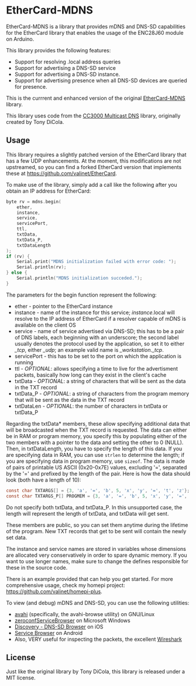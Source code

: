 EtherCard-MDNS
======================

EtherCard-MDNS is a library that provides mDNS and DNS-SD capabilities for the EtherCard library that enables the usage of the ENC28J60 module on Arduino.

This library provides the following features:

* Support for resolving .local address queries
* Support for advertising a DNS-SD service
* Support for advertising a DNS-SD instance.
* Support for advertising presence when all DNS-SD devices are queried for presence.

This is the currrent and enhanced version of the original [EtherCard-MDNS](https://github.com/itavero/EtherCard-MDNS) library.

This library uses code from the [CC3000 Multicast DNS](https://github.com/adafruit/CC3000_MDNS) library, originally created by Tony DiCola.

Usage
-----
This library requires a slightly patched version of the EtherCard library that has a few UDP enhancements. At the moment, this modifications are not upstreamed, so you can find a forked EtherCard version that implements these at https://github.com/valinet/EtherCard.

To make use of the library, simply add a call like the following after you obtain an IP address for EtherCard:

```c
byte rv = mdns.begin(
    ether, 
    instance,
    service,
    servicePort,
    ttl,
    txtData,
    txtData_P,
    txtDataLength
);
if (rv) {
    Serial.print("MDNS initialization failed with error code: ");
    Serial.println(rv);
} else {
    Serial.println("MDNS initialization succeded.");
}
```

The parameters for the begin function represent the following:

* ether - pointer to the EtherCard instance
* instance - name of the instance for this service; *instance*.local will resolve to the IP address of EtherCard if a resolver capable of mDNS is available on the client OS
* service - name of service advertised via DNS-SD; this has to be a pair of DNS labels, each beginning with an underscore; the second label usually denotes the protocol used by the application, so set it to either *\_tcp*, either *\_udp*; an example valid name is *\_workstation.\_tcp*.
* servicePort - this has to be set to the port on which the application is running
* ttl - *OPTIONAL*: allows specifying a time to live for the advertisment packets, basically how long can they exist in the client's cache
* txtData - *OPTIONAL*: a string of characters that will be sent as the data in the TXT record
* txtData_P - *OPTIONAL*: a string of characters from the program memory that will be sent as the data in the TXT record
* txtDataLen - *OPTIONAL*: the number of characters in txtData or txtData_P

Regarding the txtData* members, these allow specifying additional data that will be broadcasted when the TXT record is requested. The data can either be in RAM or program memory, you specify this by populating either of the two members with a pointer to the data and setting the other to 0 (NULL). Then, in txtDataLength, you have to specify the length of this data. If you are specifying data in RAM, you can use ``strlen`` to determine the length; if you are specifying data in program memory, use ``sizeof``. The data is made of pairs of printable US ASCII (0x20-0x7E) values, excluding '=', separated by the '=' and prefixed by the length of the pair. Here is how the data should look (both have a length of 10):

```c
const char TXTARGS[] = {3, 'a', '=', 'b', 5, 'x', 'y', '=', 't', 'z'}; // or
const char TXTARGS_P[] PROGMEM = {3, 'a', '=', 'b', 5, 'x', 'y', '=', 't', 'z'};
```

Do not specify both txtData, and txtData_P. In this unsupported case, the length will represent the length of txtData, and txtData will get sent.

These members are public, so you can set them anytime during the lifetime of the program. New TXT records that get to be sent will contain the newly set data.

The instance and service names are stored in variables whose dimensions are allocated very conservatively in order to spare dynamic memory. If you want to use longer names, make sure to change the defines responsible for these in the source code.

There is an example provided that can help you get started. For more comprehensive usage, check my homepi project: https://github.com/valinet/homepi-plus.

To view (and debug) mDNS and DNS-SD, you can use the following utilities:

* [avahi](https://www.avahi.org/) (specifically, the avahi-browse utility) on GNU/Linux
* [zeroconfServiceBrowser](https://www.tobias-erichsen.de/software/zeroconfservicebrowser.html) on Microsoft Windows
* [Discovery - DNS-SD Browser](https://apps.apple.com/us/app/discovery-dns-sd-browser/id305441017) on iOS
* [Service Browser](https://play.google.com/store/apps/details?id=com.druk.servicebrowser&hl=en_US&gl=US) on Android
* Also, VERY useful for inspecting the packets, the excellent [Wireshark](https://www.wireshark.org/)

License
-------
Just like the original library by Tony DiCola, this library is released under a MIT license.